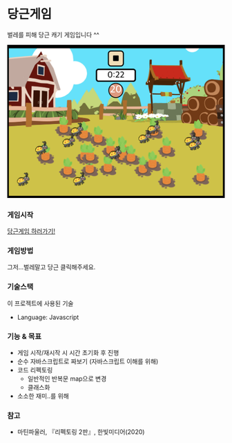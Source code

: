 # 당근게임
벌레를 피해 당근 캐기 게임입니다 ^^

![gameScreenShoot](./img/game.png)

### 게임시작
[당근게임 하러가기!](https://kah9509.github.io/Carrot-Game/)

### 게임방법
그저...벌레말고 당근 클릭해주세요.

### 기술스택
이 프로젝트에 사용된 기술
* Language: Javascript

### 기능 & 목표
- 게임 시작/재시작 시 시간 초기화 후 진행
- 순수 자바스크립트로 짜보기 (자바스크립트 이해를 위해)
- 코드 리펙토링
  - 일반적인 반복문 map으로 변경
  - 클래스화
- 소소한 재미..를 위해

### 참고
* 마틴파울러, 『리펙토링 2판』, 한빛미디어(2020)

